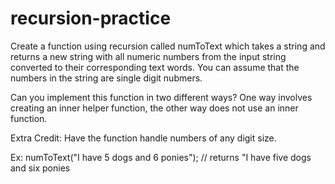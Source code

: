 # recursion-practice
Create a function using recursion called numToText which takes a string and returns a new string with all numeric numbers from the input string converted to their corresponding text words. You can assume that the numbers in the string are single digit nubmers.

Can you implement this function in two different ways? One way involves creating an inner helper function, the other way does not use an inner function.

Extra Credit: Have the function handle numbers of any digit size.

Ex: numToText("I have 5 dogs and 6 ponies"); // returns "I have five dogs and six ponies

